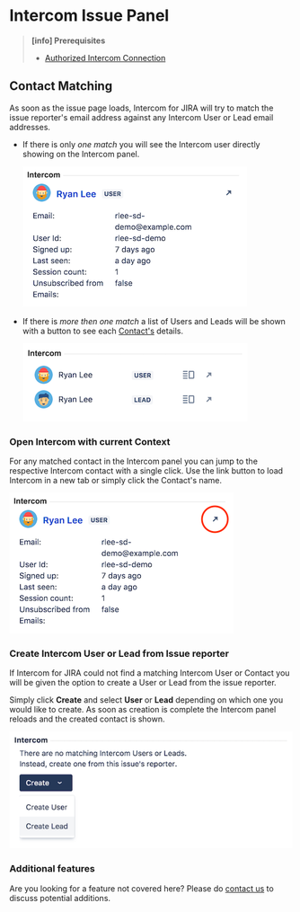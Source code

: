# Intercom Issue Panel

> **[info] Prerequisites**
>
> * [Authorized Intercom Connection](GettingStarted.md)

## Contact Matching

As soon as the issue page loads, Intercom for JIRA will try to match the issue
reporter's email address against any Intercom User or Lead email addresses.
 
* If there is only _one match_ you will see the Intercom user directly showing on
  the Intercom panel.
  
  ![Local Image](/assets/addons/intercom/IntercomPanel.png)

* If there is _more then one match_ a list of Users and Leads will be shown with
  a button to see each [Contact's](Glossary.md#def-contacts) details.
  
  ![Local Image](/assets/addons/intercom/IntercomPanelMultiContacts.png)
  
### Open Intercom with current Context

For any matched contact in the Intercom panel you can jump to the respective 
Intercom contact with a single click. Use the link button to load Intercom in a 
new tab or simply click the Contact's name.

![Local Image](/assets/addons/intercom/IntercomPanelOpenLink.png)

### Create Intercom User or Lead from Issue reporter

If Intercom for JIRA could not find a matching Intercom User or Contact you will 
be given the option to create a User or Lead from the issue reporter.

Simply click **Create** and select **User** or **Lead** depending on which one 
you would like to create. As soon as creation is complete the Intercom panel
reloads and the created contact is shown.

![Local Image](/assets/addons/intercom/IntercomPanelNoMatch.png)

### Additional features

Are you looking for a feature not covered here? Please do [contact us](/pages/contact.md) 
to discuss potential additions.